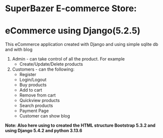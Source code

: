 # SuperBazer E-commerce Store:
<h1>eCommerce using Django(5.2.5)</h1>
<p>This eCommerce application created with Django and using simple sqlite db and with blog</p>
<ol>
    <li>Admin - can take control of all the product. For example
        <ul>
            <li>Create/Update/Delete products</li>
        </ul>
    </li>
    <li>Customers - can the following:
        <ul>
            <li>Register</li>
            <li>Login/Logout</li>
            <li>Buy products</li>
            <li>Add to cart</li>
            <li>Remove from cart</li>
            <li>Quickview products</li>
            <li>Search products</li>
            <li>Payment Page</li>
            <li>Customer can show blog</li>
        </ul>
    </li>
</ol>
<b>Note: Also here using to created the HTML structure Bootstrap 5.3.2 
and using Django 5.4.2 and python 3.13.6</b>

